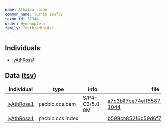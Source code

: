 ```yaml
---
name: Athalia rosae
common_name: Turnip sawfly
taxon_id: 37344
order: Hymenoptera
family: Tenthredinidae
---
```


## Individuals:

  * [iyAthRosa1](iyAthRosa1.md)

## Data ([tsv](Athalia_rosae_data.tsv))

| individual | type | info | file |
| ---------- | ---- | ---- | ---- |
| [iyAthRosa1](iyAthRosa1.md) | pacbio.ccs.bam | S/P4-C2/5.0-8M | [a7c3b87ce74eff55873a873e6f5faf56-1044](https://darwin.cog.sanger.ac.uk/insects/Athalia_rosae/iyAthRosa1/genomic_data/pacbio/m64097_200224_163753.ccs.bam) |
| [iyAthRosa1](iyAthRosa1.md) | pacbio.ccs.index |  | [b599cb852f6c59d6f7f2baa1e9a284e5](https://darwin.cog.sanger.ac.uk/insects/Athalia_rosae/iyAthRosa1/genomic_data/pacbio/m64097_200224_163753.ccs.bam.pbi) |
